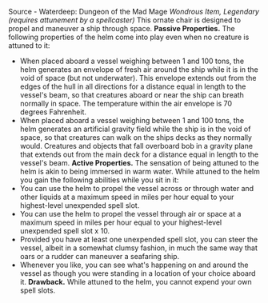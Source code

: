 Source - Waterdeep: Dungeon of the Mad Mage
*Wondrous Item, Legendary (requires attunement by a spellcaster)*
This ornate chair is designed to propel and maneuver a ship through space.
**Passive Properties.** The following properties of the helm come into play even when no creature is attuned to it:
* When placed aboard a vessel weighing between 1 and 100 tons, the helm generates an envelope of fresh air around the ship while it is in the void of space (but not underwater). This envelope extends out from the edges of the hull in all directions for a distance equal in length to the vessel's beam, so that creatures aboard or near the ship can breath normally in space. The temperature within the air envelope is 70 degrees Fahrenheit.
* When placed aboard a vessel weighing between 1 and 100 tons, the helm generates an artificial gravity field while the ship is in the void of space, so that creatures can walk on the ships decks as they normally would. Creatures and objects that fall overboard bob in a gravity plane that extends out from the main deck for a distance equal in length to the vessel's beam.
**Active Properties.** The sensation of being attuned to the helm is akin to being immersed in warm water. While attuned to the helm you gain the following abilities while you sit in it:
* You can use the helm to propel the vessel across or through water and other liquids at a maximum speed in miles per hour equal to your highest-level unexpended spell slot.
* You can use the helm to propel the vessel through air or space at a maximum speed in miles per hour equal to your highest-level unexpended spell slot x 10.
* Provided you have at least one unexpended spell slot, you can steer the vessel, albeit in a somewhat clumsy fashion, in much the same way that oars or a rudder can maneuver a seafaring ship.
* Whenever you like, you can see what's happening on and around the vessel as though you were standing in a location of your choice aboard it.
**Drawback.** While attuned to the helm, you cannot expend your own spell slots.